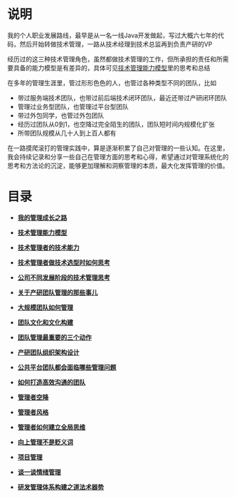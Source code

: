 # **说明**

我的个人职业发展路线，最早是从一名一线Java开发做起，写过大概六七年的代码，然后开始转做技术管理，一路从技术经理到技术总监再到负责产研的VP

经历过的这三种技术管理角色，虽然都做技术管理的工作，但所承担的责任和所需要具备的能力模型是有差异的，具体可见[技术管理能力模型](https://github.com/xiaoyuge/Admin-Notes/blob/main/%E6%8A%80%E6%9C%AF%E7%AE%A1%E7%90%86%E8%83%BD%E5%8A%9B%E6%A8%A1%E5%9E%8B.md)里的思考和总结

在多年的管理生涯里，管过形形色色的人，也管过各种类型不同的团队，比如

- 带过服务端技术团队，也带过前后端技术闭环团队，最近还带过产研闭环团队
- 管理过业务型团队，也管理过平台型团队
- 带过外包同学，也管过外包团队
- 经历过团队从0到1，也空降过完全陌生的团队，团队短时间内规模化扩张
- 所带团队规模从几十人到上百人都有

在一路摸爬滚打的管理实践中，算是逐渐积累了自己对管理的一些认知。在这里，我会持续记录和分享一些自己在管理方面的思考和心得，希望通过对管理系统化的思考和方法论的沉淀，能够更加理解和洞察管理的本质，最大化发挥管理的价值。

# **目录**

- **[我的管理成长之路](https://github.com/xiaoyuge/Admin-Notes/blob/main/%E6%88%91%E7%9A%84%E7%AE%A1%E7%90%86%E6%88%90%E9%95%BF%E4%B9%8B%E8%B7%AF.md)**

- **[技术管理能力模型](https://github.com/xiaoyuge/Admin-Notes/blob/main/%E6%8A%80%E6%9C%AF%E7%AE%A1%E7%90%86%E8%83%BD%E5%8A%9B%E6%A8%A1%E5%9E%8B.md)**

- **[技术管理者的技术能力](https://github.com/xiaoyuge/Admin-Notes/blob/main/%E6%8A%80%E6%9C%AF%E7%AE%A1%E7%90%86%E8%80%85%E7%9A%84%E6%8A%80%E6%9C%AF%E8%83%BD%E5%8A%9B.md)**

- **[技术管理者做技术选型时如何思考](https://github.com/xiaoyuge/Admin-Notes/blob/main/%E6%8A%80%E6%9C%AF%E7%AE%A1%E7%90%86%E8%80%85%E5%81%9A%E6%8A%80%E6%9C%AF%E9%80%89%E5%9E%8B%E6%97%B6%E5%A6%82%E4%BD%95%E6%80%9D%E8%80%83.md)**

- **[公司不同发展阶段的技术管理思考](https://github.com/xiaoyuge/Admin-Notes/blob/main/%E5%85%AC%E5%8F%B8%E4%B8%8D%E5%90%8C%E5%8F%91%E5%B1%95%E9%98%B6%E6%AE%B5%E7%9A%84%E6%8A%80%E6%9C%AF%E7%AE%A1%E7%90%86%E6%80%9D%E8%80%83.md)**

- **[关于产研团队管理的那些事儿](https://github.com/xiaoyuge/Admin-Notes/blob/main/%E5%85%B3%E4%BA%8E%E4%BA%A7%E7%A0%94%E5%9B%A2%E9%98%9F%E7%AE%A1%E7%90%86%E7%9A%84%E9%82%A3%E4%BA%9B%E4%BA%8B%E5%84%BF.md)**

- **[大规模团队如何管理](https://github.com/xiaoyuge/Admin-Notes/blob/main/%E5%A4%A7%E8%A7%84%E6%A8%A1%E5%9B%A2%E9%98%9F%E7%AE%A1%E7%90%86.md)**

- **[团队文化和文化构建](https://github.com/xiaoyuge/Admin-Notes/blob/main/%E5%9B%A2%E9%98%9F%E6%96%87%E5%8C%96%E5%92%8C%E6%96%87%E5%8C%96%E6%9E%84%E5%BB%BA.md)**

- **[团队管理最重要的三个动作](https://github.com/xiaoyuge/Admin-Notes/blob/main/%E5%9B%A2%E9%98%9F%E7%AE%A1%E7%90%86%E6%9C%80%E9%87%8D%E8%A6%81%E7%9A%84%E4%B8%89%E4%B8%AA%E5%8A%A8%E4%BD%9C.md)**

- **[产研团队组织架构设计](https://github.com/xiaoyuge/Admin-Notes/blob/main/%E4%BA%A7%E7%A0%94%E5%9B%A2%E9%98%9F%E7%BB%84%E7%BB%87%E6%9E%B6%E6%9E%84%E8%AE%BE%E8%AE%A1.md)**

- **[公共平台团队都会面临哪些管理问题](https://github.com/xiaoyuge/Admin-Notes/blob/main/%E5%85%AC%E5%85%B1%E5%B9%B3%E5%8F%B0%E5%9B%A2%E9%98%9F%E9%83%BD%E4%BC%9A%E9%9D%A2%E4%B8%B4%E5%93%AA%E4%BA%9B%E7%AE%A1%E7%90%86%E9%97%AE%E9%A2%98.md)**

- **[如何打造高效沟通的团队](https://github.com/xiaoyuge/Admin-Notes/blob/main/%E5%A6%82%E4%BD%95%E6%89%93%E9%80%A0%E9%AB%98%E6%95%88%E6%B2%9F%E9%80%9A%E7%9A%84%E5%9B%A2%E9%98%9F.md)**

- **[管理者空降](https://github.com/xiaoyuge/Admin-Notes/blob/main/%E7%AE%A1%E7%90%86%E8%80%85%E7%A9%BA%E9%99%8D.md)**

- **[管理者风格](https://github.com/xiaoyuge/Admin-Notes/blob/main/%E7%AE%A1%E7%90%86%E8%80%85%E9%A3%8E%E6%A0%BC.md)**

- **[管理者如何建立全局思维](https://github.com/xiaoyuge/Admin-Notes/blob/main/%E7%AE%A1%E7%90%86%E8%80%85%E5%A6%82%E4%BD%95%E5%BB%BA%E7%AB%8B%E5%85%A8%E5%B1%80%E6%80%9D%E7%BB%B4.md)**

- **[向上管理不是贬义词](https://github.com/xiaoyuge/Admin-Notes/blob/main/%E5%90%91%E4%B8%8A%E7%AE%A1%E7%90%86%E4%B8%8D%E6%98%AF%E8%B4%AC%E4%B9%89%E8%AF%8D.md)**

- **[项目管理](https://github.com/xiaoyuge/Admin-Notes/blob/main/%E9%A1%B9%E7%9B%AE%E7%AE%A1%E7%90%86.md)**

- **[谈一谈情绪管理](https://github.com/xiaoyuge/Admin-Notes/blob/main/%E8%B0%88%E4%B8%80%E8%B0%88%E6%83%85%E7%BB%AA%E7%AE%A1%E7%90%86.md)**

- **[研发管理体系构建之道法术器势](https://github.com/xiaoyuge/Admin-Notes/blob/main/%E7%A0%94%E5%8F%91%E7%AE%A1%E7%90%86%E4%BD%93%E7%B3%BB%E6%9E%84%E5%BB%BA%E4%B9%8B%E9%81%93%E6%B3%95%E6%9C%AF%E5%99%A8%E5%8A%BF.md)**
